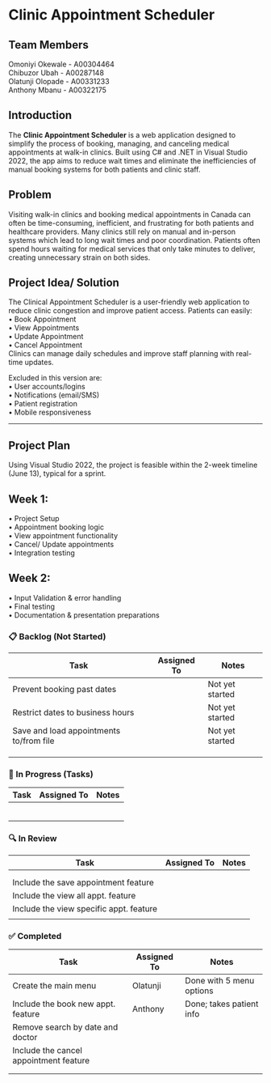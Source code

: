 # Clinic Appointment Scheduler
## Team Members
Omoniyi Okewale - A00304464  
Chibuzor Ubah - A00287148  
Olatunji Olopade - A00331233  
Anthony Mbanu - A00322175  

## Introduction
The **Clinic Appointment Scheduler** is a web application designed to simplify the process of booking, managing, and canceling medical appointments at walk-in clinics. Built using C# and .NET in Visual Studio 2022, the app aims to reduce wait times and eliminate the inefficiencies of manual booking systems for both patients and clinic staff.

## Problem
Visiting walk-in clinics and booking medical appointments in Canada can often be time-consuming, inefficient, and frustrating for both patients and healthcare providers. Many clinics still rely on manual and in-person systems which lead to long wait times and poor coordination. Patients often spend hours waiting for medical services that only take minutes to deliver, creating unnecessary strain on both sides.

## Project Idea/ Solution
The Clinical Appointment Scheduler is a user-friendly web application to reduce clinic congestion and improve patient access.  Patients can easily:  
•	Book Appointment  
•	View Appointments  
•	Update Appointment  
•	Cancel Appointment  
Clinics can manage daily schedules and improve staff planning with real-time updates.

Excluded in this version are:  
•	User accounts/logins  
•	Notifications (email/SMS)  
•	Patient registration  
•	Mobile responsiveness  

---

## Project Plan
Using Visual Studio 2022, the project is feasible within the 2-week timeline (June 13), typical for a sprint.
 
## Week 1:  
•	Project Setup  
•	Appointment booking logic  
•	View appointment functionality  
•	Cancel/ Update appointments  
•	Integration testing  

## Week 2:  
•	Input Validation & error handling  
•	Final testing  
•	Documentation & presentation preparations  

### 📋 Backlog (Not Started)

| Task                                    | Assigned To | Notes                     |
|-----------------------------------------|-------------|---------------------------|
| Prevent booking past dates              |             | Not yet started           |
| Restrict dates to business hours        |             | Not yet started           |
| Save and load appointments to/from file |             | Not yet started           |
|                                         |             |                           |
|                                         |             |                           |
|                                         |             |                           |

### 🔧 In Progress (Tasks)

| Task                                    | Assigned To | Notes                     |
|-----------------------------------------|-------------|---------------------------|
|                                         |             |                           |
|                                         |             |                           |
|                                         |             |                           |
|                                         |             |                           |
|                                         |             |                           |
|                                         |             |                           |

### 🔍 In Review 

| Task                                    | Assigned To | Notes                     |
|-----------------------------------------|-------------|---------------------------|
|                                         |             |                           |
|                                         |             |                           |
| Include the save appointment feature    |             |                           |
| Include the view all appt. feature      |             |                           |
| Include the view specific appt. feature |             |                           |
|                                         |             |                           |

### ✅ Completed

| Task                                    | Assigned To | Notes                         |
|-----------------------------------------|-------------|-------------------------------|
| Create the main menu                    | Olatunji    | Done with 5 menu options      |
| Include the book new appt. feature      | Anthony     | Done; takes patient info      |
| Remove search by date and doctor        |             |                               |
| Include the cancel appointment feature  |             |                               |
|                                         |             |                               |
|                                         |             |                               |
